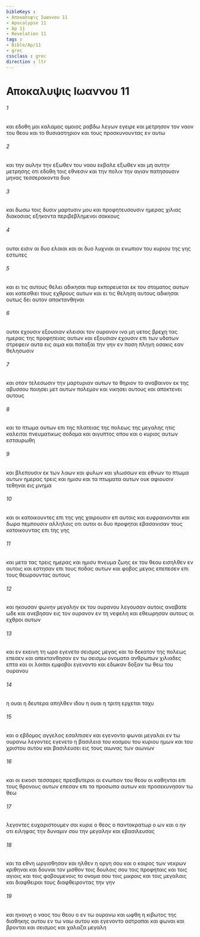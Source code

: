 ```yaml
---
bibleKeys : 
- Αποκαλυψις Ιωαννου 11
- Apocalypse 11
- Ap 11
- Revelation 11
tags : 
- Bible/Ap/11
- grec
cssclass : grec
direction : ltr
---
```


# Αποκαλυψις Ιωαννου 11

###### 1
και εδοθη μοι καλαμος ομοιος ραβδω λεγων εγειρε και μετρησον τον ναον του θεου και το θυσιαστηριον και τους προσκυνουντας εν αυτω
###### 2
και την αυλην την εξωθεν του ναου εκβαλε εξωθεν και μη αυτην μετρησης οτι εδοθη τοις εθνεσιν και την πολιν την αγιαν πατησουσιν μηνας τεσσερακοντα δυο
###### 3
και δωσω τοις δυσιν μαρτυσιν μου και προφητευσουσιν ημερας χιλιας διακοσιας εξηκοντα περιβεβλημενοι σακκους
###### 4
ουτοι εισιν αι δυο ελαιαι και αι δυο λυχνιαι αι ενωπιον του κυριου της γης εστωτες
###### 5
και ει τις αυτους θελει αδικησαι πυρ εκπορευεται εκ του στοματος αυτων και κατεσθιει τους εχθρους αυτων και ει τις θεληση αυτους αδικησαι ουτως δει αυτον αποκτανθηναι
###### 6
ουτοι εχουσιν εξουσιαν κλεισαι τον ουρανον ινα μη υετος βρεχη τας ημερας της προφητειας αυτων και εξουσιαν εχουσιν επι των υδατων στρεφειν αυτα εις αιμα και παταξαι την γην εν παση πληγη οσακις εαν θελησωσιν
###### 7
και οταν τελεσωσιν την μαρτυριαν αυτων το θηριον το αναβαινον εκ της αβυσσου ποιησει μετ αυτων πολεμον και νικησει αυτους και αποκτενει αυτους
###### 8
και το πτωμα αυτων επι της πλατειας της πολεως της μεγαλης ητις καλειται πνευματικως σοδομα και αιγυπτος οπου και ο κυριος αυτων εσταυρωθη
###### 9
και βλεπουσιν εκ των λαων και φυλων και γλωσσων και εθνων το πτωμα αυτων ημερας τρεις και ημισυ και τα πτωματα αυτων ουκ αφιουσιν τεθηναι εις μνημα
###### 10
και οι κατοικουντες επι της γης χαιρουσιν επ αυτοις και ευφραινονται και δωρα πεμπουσιν αλληλοις οτι ουτοι οι δυο προφηται εβασανισαν τους κατοικουντας επι της γης
###### 11
και μετα τας τρεις ημερας και ημισυ πνευμα ζωης εκ του θεου εισηλθεν εν αυτοις και εστησαν επι τους ποδας αυτων και φοβος μεγας επεπεσεν επι τους θεωρουντας αυτους
###### 12
και ηκουσαν φωνην μεγαλην εκ του ουρανου λεγουσαν αυτοις αναβατε ωδε και ανεβησαν εις τον ουρανον εν τη νεφελη και εθεωρησαν αυτους οι εχθροι αυτων
###### 13
και εν εκεινη τη ωρα εγενετο σεισμος μεγας και το δεκατον της πολεως επεσεν και απεκτανθησαν εν τω σεισμω ονοματα ανθρωπων χιλιαδες επτα και οι λοιποι εμφοβοι εγενοντο και εδωκαν δοξαν τω θεω του ουρανου
###### 14
η ουαι η δευτερα απηλθεν ιδου η ουαι η τριτη ερχεται ταχυ
###### 15
και ο εβδομος αγγελος εσαλπισεν και εγενοντο φωναι μεγαλαι εν τω ουρανω λεγοντες εγενετο η βασιλεια του κοσμου του κυριου ημων και του χριστου αυτου και βασιλευσει εις τους αιωνας των αιωνων
###### 16
και οι εικοσι τεσσαρες πρεσβυτεροι οι ενωπιον του θεου οι καθηνται επι τους θρονους αυτων επεσαν επι τα προσωπα αυτων και προσεκυνησαν τω θεω
###### 17
λεγοντες ευχαριστουμεν σοι κυριε ο θεος ο παντοκρατωρ ο ων και ο ην οτι ειληφας την δυναμιν σου την μεγαλην και εβασιλευσας
###### 18
και τα εθνη ωργισθησαν και ηλθεν η οργη σου και ο καιρος των νεκρων κριθηναι και δουναι τον μισθον τοις δουλοις σου τοις προφηταις και τοις αγιοις και τοις φοβουμενοις το ονομα σου τοις μικροις και τοις μεγαλοις και διαφθειραι τους διαφθειροντας την γην
###### 19
και ηνοιγη ο ναος του θεου ο εν τω ουρανω και ωφθη η κιβωτος της διαθηκης αυτου εν τω ναω αυτου και εγενοντο αστραπαι και φωναι και βρονται και σεισμος και χαλαζα μεγαλη
